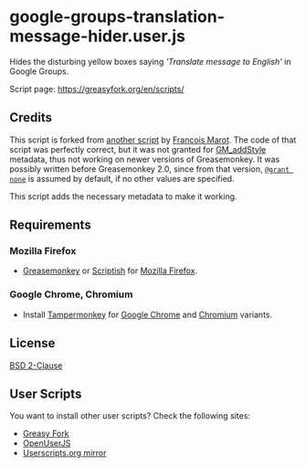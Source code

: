 # google-groups-translation-message-hider.user.js

Hides the disturbing yellow boxes saying *'Translate message to English'* in Google Groups.

Script page:
https://greasyfork.org/en/scripts/

## Credits

This script is forked from
[another script](http://userscripts-mirror.org/scripts/show/149411)
by [Francois Marot](http://userscripts-mirror.org/users/487204.html).
The code of that script was perfectly correct, but it was not granted for
[GM_addStyle](http://wiki.greasespot.net/GM_addStyle) metadata,
thus not working on newer versions of Greasemonkey.
It was possibly written before Greasemonkey 2.0, since
from that version, [`@grant none`](http://wiki.greasespot.net/@grant)
is assumed by default, if no other values are specified.

This script adds the necessary metadata to make it working.

## Requirements

### Mozilla Firefox

- [Greasemonkey](https://addons.mozilla.org/en-US/firefox/addon/greasemonkey/)
  or [Scriptish](https://addons.mozilla.org/en-US/firefox/addon/scriptish/) for
  [Mozilla Firefox](https://www.mozilla.org/en-US/firefox/new/).

### Google Chrome, Chromium

- Install [Tampermonkey](https://chrome.google.com/webstore/detail/tampermonkey/dhdgffkkebhmkfjojejmpbldmpobfkfo)
  for [Google Chrome](https://www.google.com/chrome/) and
  [Chromium](https://en.wikipedia.org/wiki/Chromium_%28web_browser%29) variants.


## License

[BSD 2-Clause](LICENSE.txt)


## User Scripts

You want to install other user scripts?
Check the following sites:

- [Greasy Fork](https://greasyfork.org/en)
- [OpenUserJS](https://openuserjs.org/)
- [Userscripts.org mirror](http://userscripts-mirror.org/)
